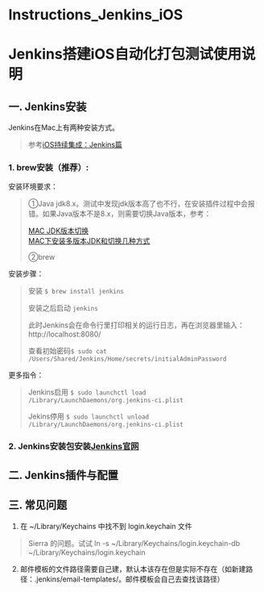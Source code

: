 # Instructions_Jenkins_iOS
# Jenkins搭建iOS自动化打包测试使用说明

## 一. Jenkins安装
Jenkins在Mac上有两种安装方式。
> 参考[iOS持续集成：Jenkins篇](https://www.jianshu.com/p/faf879b3d182)

### 1. 	brew安装（推荐）:
安装环境要求：
> ①Java jdk8.x。测试中发现jdk版本高了也不行，在安装插件过程中会报错。如果Java版本不是8.x，则需要切换Java版本，参考：
> 
> [MAC JDK版本切换](http://www.cnblogs.com/maxinliang/p/4389971.html)    
> [MAC下安装多版本JDK和切换几种方式](http://chessman-126-com.iteye.com/blog/2162466)
> 
> ②brew

安装步骤：
> 安装 `$ brew install jenkins`
> 
> 安装之后启动 `jenkins`
> 
> 此时Jenkins会在命令行里打印相关的运行日志，再在浏览器里输入： http://localhost:8080/
> 
> 查看初始密码`$ sudo cat /Users/Shared/Jenkins/Home/secrets/initialAdminPassword`


更多指令：
> Jenkins启用 `$ sudo launchctl load /Library/LaunchDaemons/org.jenkins-ci.plist`
> 
> Jekins停用 `$ sudo launchctl unload /Library/LaunchDaemons/org.jenkins-ci.plist`



  


	
	
	
 
### 2.	Jenkins安装包安装[Jenkins官网](https://jenkins.io/)

## 二. Jenkins插件与配置
## 三. 常见问题
1. 在 ~/Library/Keychains 中找不到 login.keychain 文件

> Sierra 的问题。试试 ln -s ~/Library/Keychains/login.keychain-db ~/Library/Keychains/login.keychain

2. 邮件模板的文件路径需要自己建，默认本该存在但是实际不存在（如新建路径：.jenkins/email-templates/。邮件模板会自己去查找该路径）